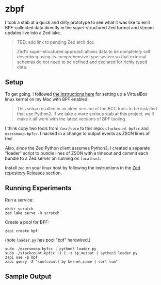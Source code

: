 # zbpf

I took a stab at a quick and dirty prototype to see what it was like to
emit BPF-collected data directly in the super-structured Zed format
and stream updates live into a Zed lake.

> TBD: add link to pending Zed arch doc

> Zed's super-structured approach allows data to be completely self describing using
> its comprehensive type system so that external schemas do not need to be
> defined and declared for richly typed data.

## Setup

To get going,
I followed [the instructions here](https://codeboten.medium.com/bpf-experiments-on-macos-9ad0cf21ea83)
for setting up a VirtualBox linux kernel on my Mac with BPF enabled.

> This setup resulted in an older version of the BCC tools to be installed
> that use Python2.  If we take a more serious stab at this project, we'll
> make it all work with the latest versions of BPF tooling.

I think copy two tools from `/usr/sbin` to this repo:
`stackcount-bpfcc` and `execsnoop-bpfcc`.
I hacked in a change to output events as ZSON lines of text.

Also, since the Zed Python client assumes Python3, I created a
separate "loader" script to bundle lines of ZSON with a timeout
and commit each bundle to a Zed server on running on `localhost`.

Install `zed` on your linux host by following
the instructions in the
[Zed repository Releases section](https://github.com/brimdata/zed/releases).

## Running Experiments

Run a service:
```
mkdir scratch
zed lake serve -R scratch
```

Create a pool for BPF:
```
zapi create bpf
```
(note `loader.py` has pool "bpf" hardwired.)


```
sudo ./execsnoop-bpfcc | python3 loader.py
sudo ./stackcount-bpfcc -i 1 -z ip_output | python3 loader.py
zapi use -p bpf
zapi query -Z "sum(count) by kernel,name | sort sum"
```

## Sample Output

